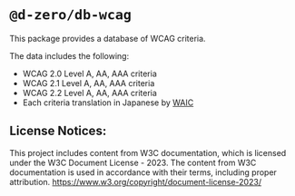 # `@d-zero/db-wcag`

This package provides a database of WCAG criteria.

The data includes the following:

- WCAG 2.0 Level A, AA, AAA criteria
- WCAG 2.1 Level A, AA, AAA criteria
- WCAG 2.2 Level A, AA, AAA criteria
- Each criteria translation in Japanese by [WAIC](https://waic.jp/)

## License Notices:

This project includes content from W3C documentation, which is licensed under the W3C Document License - 2023.
The content from W3C documentation is used in accordance with their terms, including proper attribution.
https://www.w3.org/copyright/document-license-2023/
